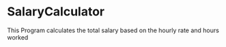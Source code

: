 # SalaryCalculator

This Program calculates the total salary 
based on the hourly rate and hours worked